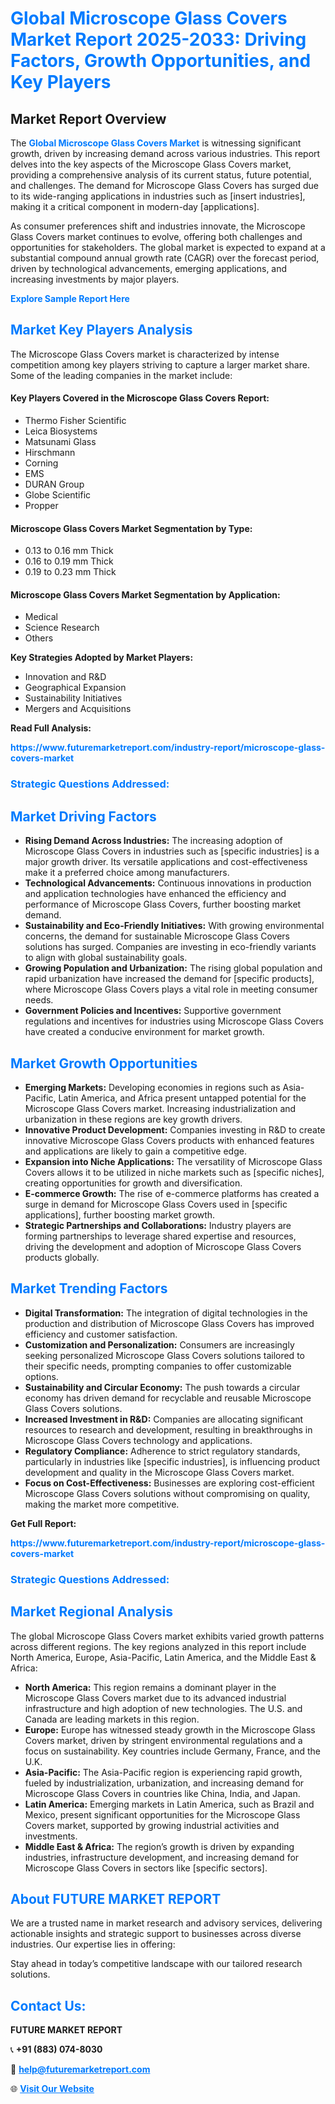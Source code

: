 <h1 style="color: #007BFF;">Global Microscope Glass Covers Market Report 2025-2033: Driving Factors, Growth Opportunities, and Key Players</h1>

<section id="overview">
<h2>Market Report Overview</h2>
<p>The <a href="https://www.futuremarketreport.com/industry-report/microscope-glass-covers-market" style="color: #007BFF; text-decoration: none;"><strong>Global Microscope Glass Covers Market</strong></a> is witnessing significant growth, driven by increasing demand across various industries. This report delves into the key aspects of the Microscope Glass Covers market, providing a comprehensive analysis of its current status, future potential, and challenges. The demand for Microscope Glass Covers has surged due to its wide-ranging applications in industries such as [insert industries], making it a critical component in modern-day [applications].</p>
<p>As consumer preferences shift and industries innovate, the Microscope Glass Covers market continues to evolve, offering both challenges and opportunities for stakeholders. The global market is expected to expand at a substantial compound annual growth rate (CAGR) over the forecast period, driven by technological advancements, emerging applications, and increasing investments by major players.</p>
</section>

<section id="overview">
<p><a href="https://www.futuremarketreport.com/request-sample/reportId=53069" style="color: #007BFF; text-decoration: none;"><strong>Explore Sample Report Here</strong></a></p>
</section>

<section id="key-players">
<h2 style="color: #007BFF;">Market Key Players Analysis</h2>
<p>The Microscope Glass Covers market is characterized by intense competition among key players striving to capture a larger market share. Some of the leading companies in the market include:</p>
<h4>Key Players Covered in the Microscope Glass Covers Report:</h4>
<ul><li>Thermo Fisher Scientific</li><li>Leica Biosystems</li><li>Matsunami Glass</li><li>Hirschmann</li><li>Corning</li><li>EMS</li><li>DURAN Group</li><li>Globe Scientific</li><li>Propper</li></ul>
<h4>Microscope Glass Covers Market Segmentation by Type:</h4>
<ul><li>0.13 to 0.16 mm Thick</li><li>0.16 to 0.19 mm Thick</li><li>0.19 to 0.23 mm Thick</li></ul>

<h4>Microscope Glass Covers Market Segmentation by Application:</h4>
<ul><li>Medical</li><li>Science Research</li><li>Others</li></ul>
<p><strong>Key Strategies Adopted by Market Players:</strong></p>
<ul>
<li>Innovation and R&D</li>
<li>Geographical Expansion</li>
<li>Sustainability Initiatives</li>
<li>Mergers and Acquisitions</li>
</ul>
</section>

<section>
<p><strong>Read Full Analysis: </strong></p><a href="https://www.futuremarketreport.com/industry-report/microscope-glass-covers-market" style="color: #007BFF; text-decoration: none;"><strong>https://www.futuremarketreport.com/industry-report/microscope-glass-covers-market</strong></a>
<h3 style="color: #007BFF;">Strategic Questions Addressed:</h3>
</section>

<section id="driving-factors">
<h2 style="color: #007BFF;">Market Driving Factors</h2>
<ul>
<li><strong>Rising Demand Across Industries:</strong> The increasing adoption of Microscope Glass Covers in industries such as [specific industries] is a major growth driver. Its versatile applications and cost-effectiveness make it a preferred choice among manufacturers.</li>
<li><strong>Technological Advancements:</strong> Continuous innovations in production and application technologies have enhanced the efficiency and performance of Microscope Glass Covers, further boosting market demand.</li>
<li><strong>Sustainability and Eco-Friendly Initiatives:</strong> With growing environmental concerns, the demand for sustainable Microscope Glass Covers solutions has surged. Companies are investing in eco-friendly variants to align with global sustainability goals.</li>
<li><strong>Growing Population and Urbanization:</strong> The rising global population and rapid urbanization have increased the demand for [specific products], where Microscope Glass Covers plays a vital role in meeting consumer needs.</li>
<li><strong>Government Policies and Incentives:</strong> Supportive government regulations and incentives for industries using Microscope Glass Covers have created a conducive environment for market growth.</li>
</ul>
</section>

<section id="growth-opportunities">
<h2 style="color: #007BFF;">Market Growth Opportunities</h2>
<ul>
<li><strong>Emerging Markets:</strong> Developing economies in regions such as Asia-Pacific, Latin America, and Africa present untapped potential for the Microscope Glass Covers market. Increasing industrialization and urbanization in these regions are key growth drivers.</li>
<li><strong>Innovative Product Development:</strong> Companies investing in R&D to create innovative Microscope Glass Covers products with enhanced features and applications are likely to gain a competitive edge.</li>
<li><strong>Expansion into Niche Applications:</strong> The versatility of Microscope Glass Covers allows it to be utilized in niche markets such as [specific niches], creating opportunities for growth and diversification.</li>
<li><strong>E-commerce Growth:</strong> The rise of e-commerce platforms has created a surge in demand for Microscope Glass Covers used in [specific applications], further boosting market growth.</li>
<li><strong>Strategic Partnerships and Collaborations:</strong> Industry players are forming partnerships to leverage shared expertise and resources, driving the development and adoption of Microscope Glass Covers products globally.</li>
</ul>
</section>

<section id="trending-factors">
<h2 style="color: #007BFF;">Market Trending Factors</h2>
<ul>
<li><strong>Digital Transformation:</strong> The integration of digital technologies in the production and distribution of Microscope Glass Covers has improved efficiency and customer satisfaction.</li>
<li><strong>Customization and Personalization:</strong> Consumers are increasingly seeking personalized Microscope Glass Covers solutions tailored to their specific needs, prompting companies to offer customizable options.</li>
<li><strong>Sustainability and Circular Economy:</strong> The push towards a circular economy has driven demand for recyclable and reusable Microscope Glass Covers solutions.</li>
<li><strong>Increased Investment in R&D:</strong> Companies are allocating significant resources to research and development, resulting in breakthroughs in Microscope Glass Covers technology and applications.</li>
<li><strong>Regulatory Compliance:</strong> Adherence to strict regulatory standards, particularly in industries like [specific industries], is influencing product development and quality in the Microscope Glass Covers market.</li>
<li><strong>Focus on Cost-Effectiveness:</strong> Businesses are exploring cost-efficient Microscope Glass Covers solutions without compromising on quality, making the market more competitive.</li>
</ul>
</section>

<section>
<p><strong>Get Full Report: </strong></p><a href="https://www.futuremarketreport.com/industry-report/microscope-glass-covers-market" style="color: #007BFF; text-decoration: none;"><strong>https://www.futuremarketreport.com/industry-report/microscope-glass-covers-market</strong></a>
<h3 style="color: #007BFF;">Strategic Questions Addressed:</h3>
</section>


<section id="regional-analysis">
<h2 style="color: #007BFF;">Market Regional Analysis</h2>
<p>The global Microscope Glass Covers market exhibits varied growth patterns across different regions. The key regions analyzed in this report include North America, Europe, Asia-Pacific, Latin America, and the Middle East & Africa:</p>
<ul>
<li><strong>North America:</strong> This region remains a dominant player in the Microscope Glass Covers market due to its advanced industrial infrastructure and high adoption of new technologies. The U.S. and Canada are leading markets in this region.</li>
<li><strong>Europe:</strong> Europe has witnessed steady growth in the Microscope Glass Covers market, driven by stringent environmental regulations and a focus on sustainability. Key countries include Germany, France, and the U.K.</li>
<li><strong>Asia-Pacific:</strong> The Asia-Pacific region is experiencing rapid growth, fueled by industrialization, urbanization, and increasing demand for Microscope Glass Covers in countries like China, India, and Japan.</li>
<li><strong>Latin America:</strong> Emerging markets in Latin America, such as Brazil and Mexico, present significant opportunities for the Microscope Glass Covers market, supported by growing industrial activities and investments.</li>
<li><strong>Middle East & Africa:</strong> The region’s growth is driven by expanding industries, infrastructure development, and increasing demand for Microscope Glass Covers in sectors like [specific sectors].</li>
</ul>
</section>

<footer>
<h2 style="color: #007BFF;">About FUTURE MARKET REPORT</h2>
<p>We are a trusted name in market research and advisory services, delivering actionable insights and strategic support to businesses across diverse industries. Our expertise lies in offering:</p>

<p>Stay ahead in today’s competitive landscape with our tailored research solutions.</p>

<h2 style="color: #007BFF;">Contact Us:</h2>
<p><strong>FUTURE MARKET REPORT</strong></p>
<p>📞 <strong>+91 (883) 074-8030</strong></p>
<p>📧 <strong><a href="mailto:help@futuremarketreport.com" style="color: #007BFF;">help@futuremarketreport.com</a></strong></p>
<p>🌐 <strong><a href="https://www.futuremarketreport.com/" style="color: #007BFF;">Visit Our Website</a></strong></p>
</footer>